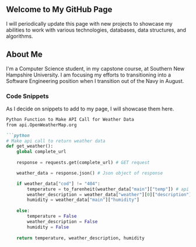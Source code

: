 ## Welcome to My GitHub Page

I will periodically update this page with new projects to showcase my abilities to work with various technologies, databases, data structures, and algorithms.

## About Me

I'm a Computer Science student, in my capstone course, at Southern New Hampshire University. I am focusing my efforts to transitioning into a Software Engineering position when I transition out of the Navy in August.

### Code Snippets

As I decide on snippets to add to my page, I will showcase them here.

```markdown
Python Function to Make API Call for Weather Data
from api.OpenWeatherMap.org

```python
# Make api call to return weather data
def get_weather():
    global complete_url
    
    response = requests.get(complete_url) # GET request

    weather_data = response.json() # Json object of response

    if weather_data["cod"] != "404":
        temperature = to_farenheit(weather_data["main"]["temp"]) # api response in kelvin
        weather_description = weather_data["weather"][0]["description"]
	    humidity = weather_data["main"]["humidity"]
		
	else:
		temperature = False
		weather_description = False
		humidity = False
        
    return temperature, weather_description, humidity
```

